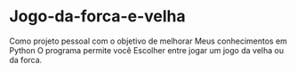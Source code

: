 # Jogo-da-forca-e-velha
Como projeto pessoal com o objetivo de melhorar Meus conhecimentos em Python O programa permite você Escolher entre jogar um jogo da velha ou da forca. 
